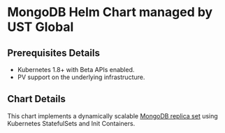 # MongoDB Helm Chart managed by UST Global

## Prerequisites Details
* Kubernetes 1.8+ with Beta APIs enabled.
* PV support on the underlying infrastructure.

## Chart Details

This chart implements a dynamically scalable [MongoDB replica set](https://docs.mongodb.com/manual/tutorial/deploy-replica-set/)
using Kubernetes StatefulSets and Init Containers.
